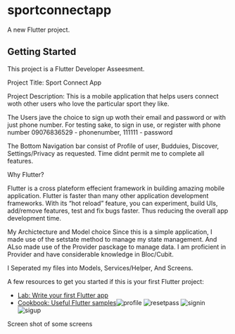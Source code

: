 # sportconnectapp

A new Flutter project.

## Getting Started

This project is a Flutter Developer Asseesment.

Project Title:  Sport Connect App

Project Description: This is a mobile application that helps users connect woth other users who love the particular sport they like.

The Users jave the choice to sign up woth their email and password or with just phone number.
For testing sake, to sign in use, or register with phone number 
    09076836529 - phonenumber, 
    111111 - password
    

The Bottom Navigation bar consist of Profile of user, Budduies, Discover, Settings/Privacy as requested. 
Time didnt permit me to complete all features. 

Why Flutter?

Flutter is a cross plateform effecient framework in building amazing mobile application. Flutter is faster than many other application development frameworks. With its “hot reload” feature, you can experiment, build UIs, add/remove features, test and fix bugs faster. Thus reducing the overall app development time.

My Archictecture and Model choice Since this is a simple application, I made use of the setstate method to manage my state management. And ALso made use of the Provider pasckage to manage data. I am proficient in Provider and have considerable knowledge in Bloc/Cubit.

I Seperated my files into Models, Services/Helper, And Screens.

A few resources to get you started if this is your first Flutter project:

- [Lab: Write your first Flutter app](https://flutter.dev/docs/get-started/codelab)
- [Cookbook: Useful Flutter samples](https://flutter.dev/docs/cookbook)![profile](https://user-images.githubusercontent.com/54664998/154677761-d84a380d-f629-4c45-99c9-7357cf06d49e.jpg)
![resetpass](https://user-images.githubusercontent.com/54664998/154677770-29ba6470-e75c-4539-9ea8-49d5092d6717.jpg)
![signin](https://user-images.githubusercontent.com/54664998/154677776-f89ebfe4-289c-445c-8f93-cedda2b9d5a8.jpg)
![sigup](https://user-images.githubusercontent.com/54664998/154677777-4e6c7bb4-91f2-4513-b4b4-4fe1abc8492c.jpg)

Screen shot of some screens 
